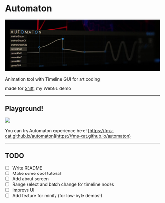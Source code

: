 # Automaton

![](automaton.jpg)

Animation tool with Timeline GUI for art coding

made for [Shift](https://GitHub.com/fms-cat/shift), my WebGL demo

---

## Playground!

![](playground.gif)

You can try Automaton experience here!
[https://fms-cat.github.io/automaton](https://fms-cat.github.io/automaton)

---

## TODO

- [ ] Write README
- [ ] Make some cool tutorial
- [ ] Add about screen
- [ ] Range select and batch change for timeline nodes
- [ ] Improve UI
- [ ] Add feature for minify (for low-byte demos!)
